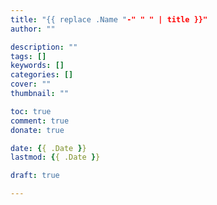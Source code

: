 ```yaml
---
title: "{{ replace .Name "-" " " | title }}"
author: ""

description: ""
tags: []
keywords: []
categories: []
cover: ""
thumbnail: ""

toc: true
comment: true
donate: true

date: {{ .Date }}
lastmod: {{ .Date }}

draft: true

---
```



